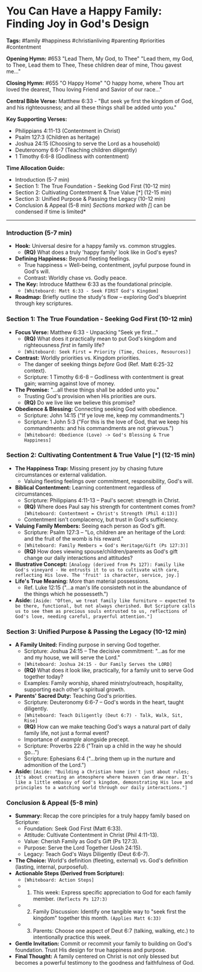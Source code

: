 # You Can Have a Happy Family: Finding Joy in God's Design

**Tags:** #family #happiness #christianliving #parenting #priorities #contentment

**Opening Hymn:** #653 "Lead Them, My God, to Thee"
"Lead them, my God, to Thee, Lead them to Thee, These children dear of mine, Thou gavest me..."

**Closing Hymn:** #655 "O Happy Home"
"O happy home, where Thou art loved the dearest, Thou loving Friend and Savior of our race..."

**Central Bible Verse:** Matthew 6:33 - "But seek ye first the kingdom of God, and his righteousness; and all these things shall be added unto you."

**Key Supporting Verses:**
*   Philippians 4:11-13 (Contentment in Christ)
*   Psalm 127:3 (Children as heritage)
*   Joshua 24:15 (Choosing to serve the Lord as a household)
*   Deuteronomy 6:6-7 (Teaching children diligently)
*   1 Timothy 6:6-8 (Godliness with contentment)

**Time Allocation Guide:**
*   Introduction (5-7 min)
*   Section 1: The True Foundation - Seeking God First (10-12 min)
*   Section 2: Cultivating Contentment & True Value [*] (12-15 min)
*   Section 3: Unified Purpose & Passing the Legacy (10-12 min)
*   Conclusion & Appeal (5-8 min)
*Sections marked with [*] can be condensed if time is limited*

---

### Introduction (5-7 min)

*   **Hook:** Universal desire for a happy family vs. common struggles.
    *   **(RQ)** What does a truly 'happy family' look like in God's eyes?
*   **Defining Happiness:** Beyond fleeting feelings.
    *   True happiness = Well-being, contentment, joyful purpose found in God's will.
    *   Contrast: Worldly chase vs. Godly peace.
*   **The Key:** Introduce Matthew 6:33 as the foundational principle.
    *   `[Whiteboard: Matt 6:33 - Seek FIRST God's Kingdom]`
*   **Roadmap:** Briefly outline the study's flow – exploring God's blueprint through key scriptures.

### Section 1: The True Foundation - Seeking God First (10-12 min)

*   **Focus Verse:** Matthew 6:33 - Unpacking "Seek ye first..."
    *   **(RQ)** What does it practically mean to put God's kingdom and righteousness *first* in family life?
    *   `[Whiteboard: Seek First = Priority (Time, Choices, Resources)]`
*   **Contrast:** Worldly priorities vs. Kingdom priorities.
    *   The danger of seeking things *before* God (Ref. Matt 6:25-32 context).
    *   Scripture: 1 Timothy 6:6-8 – Godliness with contentment is great gain; warning against love of money.
*   **The Promise:** "...all these things shall be added unto you."
    *   Trusting God's provision when His priorities are ours.
    *   **(RQ)** Do we live like we believe this promise?
*   **Obedience & Blessing:** Connecting seeking God with obedience.
    *   Scripture: John 14:15 ("If ye love me, keep my commandments.")
    *   Scripture: 1 John 5:3 ("For this is the love of God, that we keep his commandments: and his commandments are not grievous.")
    *   `[Whiteboard: Obedience (Love) -> God's Blessing & True Happiness]`

### Section 2: Cultivating Contentment & True Value [*] (12-15 min)

*   **The Happiness Trap:** Missing present joy by chasing future circumstances or external validation.
    *   Valuing fleeting feelings over commitment, responsibility, God's will.
*   **Biblical Contentment:** Learning contentment regardless of circumstances.
    *   Scripture: Philippians 4:11-13 – Paul's secret: strength in Christ.
    *   **(RQ)** Where does Paul say his strength for contentment comes from? `[Whiteboard: Contentment = Christ's Strength (Phil 4:13)]`
    *   Contentment isn't complacency, but trust in God's sufficiency.
*   **Valuing Family Members:** Seeing each person as God's gift.
    *   Scripture: Psalm 127:3 – "Lo, children are an heritage of the Lord: and the fruit of the womb is his reward."
    *   `[Whiteboard: Family Members = God's Heritage/Gift (Ps 127:3)]`
    *   **(RQ)** How does viewing spouse/children/parents as God's gift change our daily interactions and attitudes?
*   **Illustrative Concept:** `[Analogy (derived from Ps 127): Family like God's vineyard - He entrusts it to us to cultivate with care, reflecting His love. The 'fruit' is character, service, joy.]`
*   **Life's True Meaning:** More than material possessions.
    *   Ref. Luke 12:15 ("...a man's life consisteth not in the abundance of the things which he possesseth.")
*   **Aside:** `[Aside: "Often, we treat family like furniture – expected to be there, functional, but not always cherished. But Scripture calls us to see them as precious souls entrusted to us, reflections of God's love, needing careful, prayerful attention."]`

### Section 3: Unified Purpose & Passing the Legacy (10-12 min)

*   **A Family United:** Finding purpose in serving God together.
    *   Scripture: Joshua 24:15 – The decisive commitment: "...as for me and my house, we will serve the Lord."
    *   `[Whiteboard: Joshua 24:15 - Our Family Serves the LORD]`
    *   **(RQ)** What does it look like, practically, for a family unit to serve God together today?
    *   Examples: Family worship, shared ministry/outreach, hospitality, supporting each other's spiritual growth.
*   **Parents' Sacred Duty:** Teaching God's priorities.
    *   Scripture: Deuteronomy 6:6-7 – God's words in the heart, taught diligently.
    *   `[Whiteboard: Teach Diligently (Deut 6:7) - Talk, Walk, Sit, Rise]`
    *   **(RQ)** How can we make teaching God's ways a natural part of daily family life, not just a formal event?
    *   Importance of *example* alongside precept.
    *   Scripture: Proverbs 22:6 ("Train up a child in the way he should go...")
    *   Scripture: Ephesians 6:4 ("...bring them up in the nurture and admonition of the Lord.")
*   **Aside:** `[Aside: "Building a Christian home isn't just about rules; it's about creating an atmosphere where heaven can draw near. It's like a little embassy of God's kingdom, demonstrating His love and principles to a watching world through our daily interactions."]`

### Conclusion & Appeal (5-8 min)

*   **Summary:** Recap the core principles for a truly happy family based on Scripture:
    *   Foundation: Seek God First (Matt 6:33).
    *   Attitude: Cultivate Contentment in Christ (Phil 4:11-13).
    *   Value: Cherish Family as God's Gift (Ps 127:3).
    *   Purpose: Serve the Lord Together (Josh 24:15).
    *   Legacy: Teach God's Ways Diligently (Deut 6:6-7).
*   **The Choice:** World's definition (fleeting, external) vs. God's definition (lasting, internal, purposeful).
*   **Actionable Steps (Derived from Scripture):**
    *   `[Whiteboard: Action Steps]`
    *   1.  This week: Express specific appreciation to God for each family member. `(Reflects Ps 127:3)`
    *   2.  Family Discussion: Identify one tangible way to "seek first the kingdom" together this month. `(Applies Matt 6:33)`
    *   3.  Parents: Choose one aspect of Deut 6:7 (talking, walking, etc.) to intentionally practice this week.
*   **Gentle Invitation:** Commit or recommit your family to building on God's foundation. Trust His design for true happiness and purpose.
*   **Final Thought:** A family centered on Christ is not only blessed but becomes a powerful testimony to the goodness and faithfulness of God.